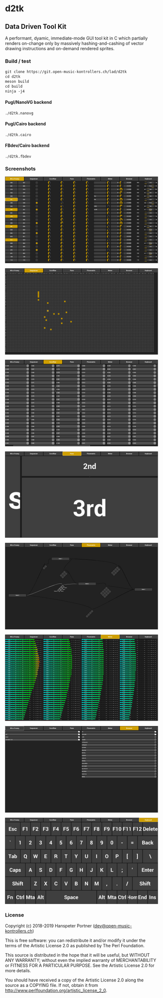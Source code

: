 # d2tk

## Data Driven Tool Kit

A performant, dyamic, immediate-mode GUI tool kit in C which partially renders
on-change only by massively hashing-and-cashing of vector drawing instructions
and on-demand rendered sprites.

### Build / test

	git clone https://git.open-music-kontrollers.ch/lad/d2tk
	cd d2tk 
	meson build
	cd build
	ninja -j4

#### Pugl/NanoVG backend

	./d2tk.nanovg

#### Pugl/Cairo backend

	./d2tk.cairo

#### FBdev/Cairo backend

	./d2tk.fbdev

### Screenshots

![Screenshot 1](/screenshots/screenshot_1.png)

![Screenshot 2](/screenshots/screenshot_2.png)

![Screenshot 3](/screenshots/screenshot_3.png)

![Screenshot 4](/screenshots/screenshot_4.png)

![Screenshot 5](/screenshots/screenshot_5.png)

![Screenshot 6](/screenshots/screenshot_6.png)

![Screenshot 7](/screenshots/screenshot_7.png)

![Screenshot 8](/screenshots/screenshot_8.png)

### License

Copyright (c) 2018-2019 Hanspeter Portner (dev@open-music-kontrollers.ch)

This is free software: you can redistribute it and/or modify
it under the terms of the Artistic License 2.0 as published by
The Perl Foundation.

This source is distributed in the hope that it will be useful,
but WITHOUT ANY WARRANTY; without even the implied warranty of
MERCHANTABILITY or FITNESS FOR A PARTICULAR PURPOSE. See the
Artistic License 2.0 for more details.

You should have received a copy of the Artistic License 2.0
along the source as a COPYING file. If not, obtain it from
<http://www.perlfoundation.org/artistic_license_2_0>.
